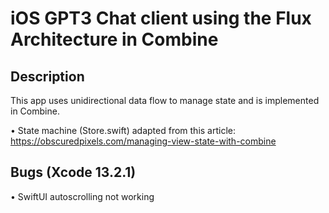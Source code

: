 # iOS GPT3 Chat client using the Flux Architecture in Combine

## Description

This app uses unidirectional data flow to manage state and is implemented in Combine.

• State machine (Store.swift) adapted from this article: https://obscuredpixels.com/managing-view-state-with-combine

## Bugs (Xcode 13.2.1)

• SwiftUI autoscrolling not working


